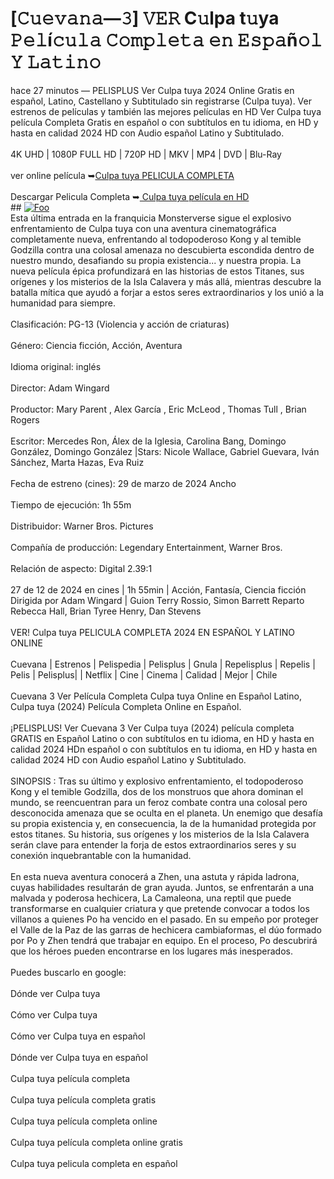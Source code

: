 # [𝙲𝚞𝚎𝚟𝚊𝚗𝚊—𝟹] 𝚅𝙴𝚁 C𝚞lpa t𝚞ya 𝙿𝚎𝚕í𝚌𝚞𝚕𝚊 𝙲𝚘𝚖𝚙𝚕𝚎𝚝𝚊 𝚎𝚗 𝙴𝚜𝚙𝚊ñ𝚘𝚕 𝚈 𝙻𝚊𝚝𝚒𝚗𝚘


<p>hace 27 minutos — PELISPLUS Ver Culpa tuya 2024 Online Gratis en español, Latino, Castellano y Subtitulado sin registrarse (Culpa tuya). Ver estrenos de películas y también las mejores películas en HD Ver Culpa tuya película Completa Gratis en español o con subtítulos en tu idioma, en HD y hasta en calidad 2024 HD con Audio español Latino y Subtitulado.<br><br>4K UHD | 1080P FULL HD | 720P HD | MKV | MP4 | DVD | Blu-Ray<br><br>ver online película ➥<a href="https://sixmedia.online/es/movie/1156593/culpa-tuya.html">Culpa tuya PELICULA COMPLETA</a><br><br>Descargar Pelicula Completa ➥<a href="https://sixmedia.online/es/movie/1156593/culpa-tuya.html">
Culpa tuya película en HD</a><br>
## <a href="https://sixmedia.online/es/movie/1156593/culpa-tuya.html" rel="nofollow"><img src="https://image.tmdb.org/t/p/w185/1jvCVdlgInyItAUEvvvCakm1Yxz.jpg" alt="Foo" style="max-width: 100%;"></a>
<br>Esta última entrada en la franquicia Monsterverse sigue el explosivo enfrentamiento de Culpa tuya con una aventura cinematográfica completamente nueva, enfrentando al todopoderoso Kong y al temible Godzilla contra una colosal amenaza no descubierta escondida dentro de nuestro mundo, desafiando su propia existencia... y nuestra propia. La nueva película épica profundizará en las historias de estos Titanes, sus orígenes y los misterios de la Isla Calavera y más allá, mientras descubre la batalla mítica que ayudó a forjar a estos seres extraordinarios y los unió a la humanidad para siempre.<br><br>Clasificación: PG-13 (Violencia y acción de criaturas)<br><br>Género: Ciencia ficción, Acción, Aventura<br><br>Idioma original: inglés<br><br>Director: Adam Wingard<br><br>Productor: Mary Parent , Alex García , Eric McLeod , Thomas Tull , Brian Rogers<br><br>Escritor: Mercedes Ron, Álex de la Iglesia, Carolina Bang, Domingo González, Domingo González |Stars: Nicole Wallace, Gabriel Guevara, Iván Sánchez, Marta Hazas, Eva Ruiz<br><br>Fecha de estreno (cines): 29 de marzo de 2024  Ancho<br><br>Tiempo de ejecución: 1h 55m<br><br>Distribuidor: Warner Bros. Pictures<br><br>Compañía de producción: Legendary Entertainment, Warner Bros.<br><br>Relación de aspecto: Digital 2.39:1<br><br>27 de 12 de 2024 en cines | 1h 55min | Acción, Fantasía, Ciencia ficción
Dirigida por Adam Wingard | Guion Terry Rossio, Simon Barrett
Reparto Rebecca Hall, Brian Tyree Henry, Dan Stevens<br><br>VER! Culpa tuya PELICULA COMPLETA 2024 EN ESPAÑOL Y LATINO ONLINE<br><br>Cuevana | Estrenos | Pelispedia | Pelisplus | Gnula | Repelisplus | Repelis | Pelis | Pelisplus| | Netflix | Cine | Cinema | Calidad | Mejor | Chile<br><br>Cuevana 3 Ver Película Completa Culpa tuya Online en Español Latino, Culpa tuya (2024) Película Completa Online en Español.<br><br>¡PELISPLUS! Ver Cuevana 3 Ver Culpa tuya (2024) película completa GRATIS en Español Latino o con subtítulos en tu idioma, en HD y hasta en calidad 2024 HDn español o con subtítulos en tu idioma, en HD y hasta en calidad 2024 HD con Audio español Latino y Subtitulado.<br><br>SINOPSIS : Tras su último y explosivo enfrentamiento, el todopoderoso Kong y el temible Godzilla, dos de los monstruos que ahora dominan el mundo, se reencuentran para un feroz combate contra una colosal pero desconocida amenaza que se oculta en el planeta. Un enemigo que desafía su propia existencia y, en consecuencia, la de la humanidad protegida por estos titanes. Su historia, sus orígenes y los misterios de la Isla Calavera serán clave para entender la forja de estos extraordinarios seres y su conexión inquebrantable con la humanidad.<br><br>En esta nueva aventura conocerá a Zhen, una astuta y rápida ladrona, cuyas habilidades resultarán de gran ayuda. Juntos, se enfrentarán a una malvada y poderosa hechicera, La Camaleona, una reptil que puede transformarse en cualquier criatura y que pretende convocar a todos los villanos a quienes Po ha vencido en el pasado. En su empeño por proteger el Valle de la Paz de las garras de hechicera cambiaformas, el dúo formado por Po y Zhen tendrá que trabajar en equipo. En el proceso, Po descubrirá que los héroes pueden encontrarse en los lugares más inesperados.<br><br>Puedes buscarlo en google:<br><br>Dónde ver Culpa tuya<br><br>Cómo ver Culpa tuya<br><br>Cómo ver Culpa tuya en español<br><br>Dónde ver Culpa tuya en español<br><br>Culpa tuya película completa<br><br>Culpa tuya película completa gratis<br><br>Culpa tuya película completa online<br><br>Culpa tuya película completa online gratis<br><br>Culpa tuya pelicula completa en español</p>




